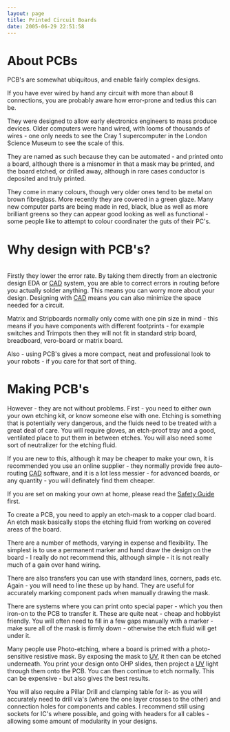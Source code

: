 ```yaml
---
layout: page
title: Printed Circuit Boards
date: 2005-06-29 22:51:58
---
```

<h1 id="About_PCBs">About PCBs</h1>
<p>PCB's are somewhat ubiquitous, and enable fairly complex designs.
</p>
<p>If you have ever wired by hand any circuit with more than about 8 connections, you are probably aware how error-prone and tedius this can be.
</p>
<p>They were designed to allow early electronics engineers to mass produce devices. Older computers were hand wired, with looms of thousands of wires - one only needs to see the Cray 1 supercomputer in the London Science Museum to see the scale of this.
</p>
<p>They are named as such because they can be automated - and printed onto a board, although there is a misnomer in that a mask may be printed, and the board etched, or drilled away, although in rare cases conductor is deposited and truly printed.
</p>
<p>They come in many colours, though very older ones tend to be metal on brown fibreglass. More recently they are covered in a green glaze. Many new computer parts are being made in red, black, blue as well as more brilliant greens so they can appear good looking as well as functional - some people like to attempt to colour coordinater the guts of their PC's.
</p>
<h1 id="Why_design_with_PCB_s_">Why design with PCB's?</h1>
<p>
<br/>Firstly they lower the error rate. By taking them directly from an electronic design EDA or <a class="wiki" href="/wiki/cad.html" title="Computer Aided Design">CAD</a> system, you are able to correct errors in routing before you actually solder anything. This means you can worry more about your design. Designing with <a class="wiki" href="/wiki/cad.html" title="Computer Aided Design">CAD</a> means you can also minimize the space needed for a circuit.
</p>
<p>Matrix and Stripboards normally only come with one pin size in mind - this means if you have components with different footprints - for example switches and Trimpots then they will not fit in standard strip board, breadboard, vero-board or matrix board.
</p>
<p>Also - using PCB's gives a more compact, neat and professional look to your robots - if you care for that sort of thing.
</p>
<h1 id="Making_PCB_s">Making PCB's</h1>
<p>However - they are not without problems. First - you need to either own your own etching kit, or know someone else with one. Etching is something that is potentially very dangerous, and the fluids need to be treated with a great deal of care. You will require gloves, an etch-proof tray and a good, ventilated place to put them in between etches. You will also need some sort of neutralizer for the etching fluid.
</p>
<p>If you are new to this, although it may be cheaper to make your own, it is recommended you use an online supplier - they normally provide free auto-routing <a class="wiki" href="/wiki/cad.html" title="Computer Aided Design">CAD</a> software, and it is a lot less messier - for advanced boards, or any quantity - you will definately find them cheaper.
</p>
<p>If you are set on making your own at home, please read the <a class="wiki" href="/wiki/robot_building_safety.html" title="Building robots can be dangerous - tips to help your safety">Safety Guide</a> first.
</p>
<p>To create a PCB, you need to apply an etch-mask to a copper clad board. An etch mask basically stops the etching fluid from working on covered areas of the board.
</p>
<p>There are a number of methods, varying in expense and flexibility. The simplest is to use a permanent marker and hand draw the design on the board - I really do not recommend this, although simple - it is not really much of a gain over hand wiring.
</p>
<p>There are also transfers you can use with standard lines, corners, pads etc. Again - you will need to line these up by hand. They are useful for accurately marking component pads when manually drawing the mask.
</p>
<p>There are systems where you can print onto special paper - which you then iron-on to the PCB to transfer it. These are quite neat - cheap and hobbyist friendly. You will often need to fill in a few gaps manually with a marker - make sure all of the mask is firmly down - otherwise the etch fluid will get under it.
</p>
<p>Many people use Photo-etching, where a board is primed with a photo-sensitive resistive mask. By exposing the mask to <a class="wiki" href="/wiki/uv.html" title="Ultra Violet Light">UV</a>, it then can be etched underneath. You print your design onto OHP slides, then project a <a class="wiki" href="/wiki/uv.html" title="Ultra Violet Light">UV</a> light through them onto the PCB. You can then continue to etch normally. This can be expensive - but also gives the best results.
</p>
<p>You will also require a Pillar Drill and clamping table for it- as you will accurately need to drill via's (where the one layer crosses to the other) and connection holes for components and cables. I recommend still using sockets for IC's where possible, and going with headers for all cables - allowing some amount of modularity in your designs.
</p>
